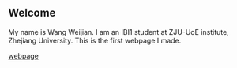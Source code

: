 ## Welcome 

My name is Wang Weijian. 
I am an IBI1 student at ZJU-UoE institute, Zhejiang University.
This is the first webpage I made.

[webpage](https://c.zju.edu.cn/) 
